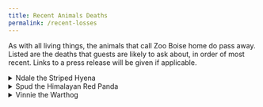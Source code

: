 ```yaml
---
title: Recent Animals Deaths
permalink: /recent-losses
---
```


As with all living things, the animals that call Zoo Boise home do pass away. Listed are the deaths that guests are likely to ask about, in order of most recent. Links to a press release will be given if applicable.

<details><summary>Ndale the Striped Hyena</summary>
  <br>
Ndale passed away in late April 2025. He was around the age of 20, which is much more than the average lifespan of 10-15.
  <br>
  <a href="https://zooboise.org/zoo-news/ndale/">Press Release</a>
</details>

<details><summary>Spud the Himalayan Red Panda</summary>
  <br>
Spud passed away in February 2025 at the age of 14. He was one of the oldest red pandas in an AZA-accredited zoo, and a favorite of volunteers, staff, and guests.
  <br>
  <a href="https://zooboise.org/zoo-news/mourning-loss-of-red-panda-spud/>Press Release</a>
</details>

<details><summary>Kabita the Snow Leopard</summary>
  <br>
Kabita passed away in November 2024 after a long and well-publicized battle with cancer. Underneath the press release is a timeline of updates about her treatment.
  <br>
  <a href="https://zooboise.org/zoo-news/zoo-boise-caring-for-aging-snow-leopard-diagnosed-with-cancer/">Press Release</a>
  <br>
  <iframe width="1250" height="703" src="https://www.youtube.com/embed/vqpXOGNr7Bs" title="Snow Leopard Kabita Update" frameborder="0" allow="accelerometer; autoplay; clipboard-write; encrypted-media; gyroscope; picture-in-picture; web-share" referrerpolicy="strict-origin-when-cross-origin" allowfullscreen></iframe>
</details>

<details><summary>Vinnie the Warthog</summary>
  <br>
Vinnie passed away in October 2024 due to age-related health issues. He took medication for arthritis in three legs wrapped in a tortilla dipped in peanut butter and covered in melon sauce. He lived in the currently empty exhibit between the vulture and nyalas.
  <br>
  <a href="https://zooboise.org/zoo-news/mourning-loss-of-warthog-vinnie/">Press Release</a>
</details>
